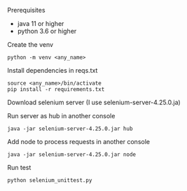 Prerequisites

- java 11 or higher
- python 3.6 or higher

Create the venv
```
python -m venv <any_name>
```

Install dependencies in reqs.txt
```
source <any_name>/bin/activate
pip install -r requirements.txt
```

Download selenium server (I use selenium-server-4.25.0.ja)

Run server as hub in another console
```
java -jar selenium-server-4.25.0.jar hub
```

Add node to process requests in another console
```
java -jar selenium-server-4.25.0.jar node
```

Run test
```
python selenium_unittest.py
```
